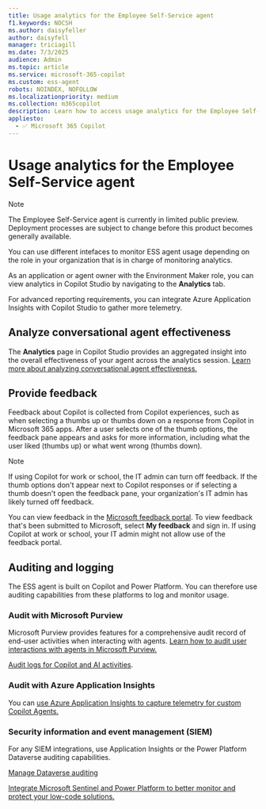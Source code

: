 ```yaml
---
title: Usage analytics for the Employee Self-Service agent
f1.keywords: NOCSH
ms.author: daisyfeller
author: daisyfell
manager: triciagill
ms.date: 7/3/2025
audience: Admin
ms.topic: article
ms.service: microsoft-365-copilot
ms.custom: ess-agent
robots: NOINDEX, NOFOLLOW
ms.localizationpriority: medium
ms.collection: m365copilot
description: Learn how to access usage analytics for the Employee Self-Service agent.
appliesto:
  - ✅ Microsoft 365 Copilot
---
```


# Usage analytics for the Employee Self-Service agent

>[!NOTE]
>The Employee Self-Service agent is currently in limited public preview. Deployment processes are subject to change before this product becomes generally available.

You can use different intefaces to monitor ESS agent usage depending on the role in your organization that is in charge of monitoring analytics.

As an application or agent owner with the Environment Maker role, you can view analytics in Copilot Studio by navigating to the **Analytics** tab.

For advanced reporting requirements, you can integrate Azure Application Insights with Copilot Studio to gather more telemetry.

## Analyze conversational agent effectiveness

The **Analytics** page in Copilot Studio provides an aggregated insight into the overall effectiveness of your agent across the analytics session. [Learn more about analyzing conversational agent effectiveness.](/microsoft-copilot-studio/analytics-improve-agent-effectiveness)

## Provide feedback

Feedback about Copilot is collected from Copilot experiences, such as when selecting a thumbs up or thumbs down on a response from Copilot in Microsoft 365 apps. After a user selects one of the thumb options, the feedback pane appears and asks for more information, including what the user liked (thumbs up) or what went wrong (thumbs down).

>[!NOTE]
>If using Copilot for work or school, the IT admin can turn off feedback. If the thumb options don't appear next to Copilot responses or if selecting a thumb doesn't open the feedback pane, your organization's IT admin has likely turned off feedback.

You can view feedback in the [Microsoft feedback portal](https://feedbackportal.microsoft.com/feedback). To view feedback that's been submitted to Microsoft, select **My feedback** and sign in. If using Copilot at work or school, your IT admin might not allow use of the feedback portal.

## Auditing and logging

The ESS agent is built on Copilot and Power Platform. You can therefore use auditing capabilities from these platforms to log and monitor usage.

### Audit with Microsoft Purview

Microsoft Purview provides features for a comprehensive audit record of end-user activities when interacting with agents. [Learn how to audit user interactions with agents in Microsoft Purview.](/power-platform/release-plan/2024wave2/microsoft-copilot-studio/audit-user-interactions-agents-purview)

[Audit logs for Copilot and AI activities](/purview/audit-copilot).

### Audit with Azure Application Insights

You can [use Azure Application Insights to capture telemetry for custom Copilot Agents.](/microsoft-copilot-studio/advanced-bot-framework-composer-capture-telemetry?tabs=webApp)

### Security information and event management (SIEM)

For any SIEM integrations, use Application Insights or the Power Platform Dataverse auditing capabilities.

[Manage Dataverse auditing](/power-platform/admin/manage-dataverse-auditing)

[Integrate Microsoft Sentinel and Power Platform to better monitor and protect your low-code solutions.](https://www.microsoft.com/power-platform/blog/power-apps/integrating-microsoft-sentinel-and-power-platform-to-better-monitor-and-protect-your-low-code-solutions/?msockid=1614e9ffd18265002a76fcabd0016456)

